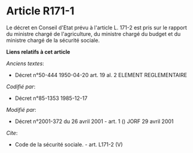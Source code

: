 # Article R171-1

Le décret en Conseil d'Etat prévu à l'article L. 171-2 est pris sur le rapport du ministre chargé de l'agriculture, du
ministre chargé du budget et du ministre chargé de la sécurité sociale.

**Liens relatifs à cet article**

_Anciens textes_:

  - Décret n°50-444 1950-04-20 art. 19 al. 2 ELEMENT REGLEMENTAIRE

_Codifié par_:

  - Décret n°85-1353 1985-12-17

_Modifié par_:

  - Décret n°2001-372 du 26 avril 2001 - art. 1 () JORF 29 avril 2001

_Cite_:

  - Code de la sécurité sociale. - art. L171-2 (V)
